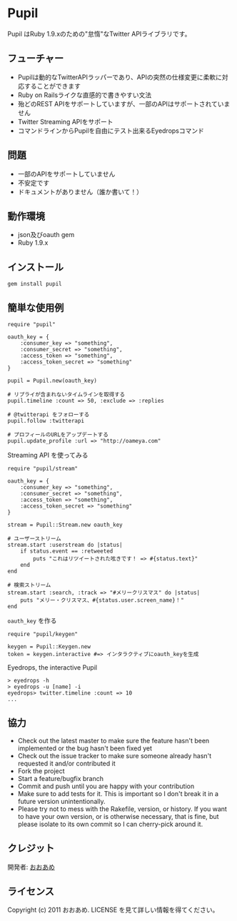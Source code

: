 Pupil
=============

Pupil はRuby 1.9.xのための"怠惰"なTwitter APIライブラリです。

フューチャー
-------------

* Pupilは動的なTwitterAPIラッパーであり、APIの突然の仕様変更に柔軟に対応することができます
* Ruby on Railsライクな直感的で書きやすい文法
* 殆どのREST APIをサポートしていますが、一部のAPIはサポートされていません
* Twitter Streaming APIをサポート
* コマンドラインからPupilを自由にテスト出来るEyedropsコマンド

問題
-------------

* 一部のAPIをサポートしていません
* 不安定です
* ドキュメントがありません（誰か書いて！）

動作環境
-------------

* json及びoauth gem
* Ruby 1.9.x

インストール
-------------

	gem install pupil

簡単な使用例
-------------

	require "pupil"
	
	oauth_key = {
		:consumer_key => "something",
		:consumer_secret => "something",
		:access_token => "something",
		:access_token_secret => "something"
	}
  
	pupil = Pupil.new(oauth_key)
	
	# リプライが含まれないタイムラインを取得する
	pupil.timeline :count => 50, :exclude => :replies
	
	# @twitterapi をフォローする
	pupil.follow :twitterapi
	
	# プロフィールのURLをアップデートする
	pupil.update_profile :url => "http://oameya.com"

Streaming API を使ってみる

	require "pupil/stream"
	
	oauth_key = {
		:consumer_key => "something",
		:consumer_secret => "something",
		:access_token => "something",
		:access_token_secret => "something"
	}
	
	stream = Pupil::Stream.new oauth_key
	
	# ユーザーストリーム
	stream.start :userstream do |status|
		if status.event == :retweeted
			puts "これはリツイートされた呟きです！ => #{status.text}"
		end
	end
	
	# 検索ストリーム
	stream.start :search, :track => "#メリークリスマス" do |status|
		puts "メリー・クリスマス、#{status.user.screen_name}！"
	end

`oauth_key` を作る

	require "pupil/keygen"
	
	keygen = Pupil::Keygen.new
	token = keygen.interactive #=> インタラクティブにoauth_keyを生成

Eyedrops, the interactive Pupil

	> eyedrops -h
	> eyedrops -u [name] -i
	eyedrops> twitter.timeline :count => 10
	...

協力
-------------

* Check out the latest master to make sure the feature hasn't been implemented or the bug hasn't been fixed yet
* Check out the issue tracker to make sure someone already hasn't requested it and/or contributed it
* Fork the project
* Start a feature/bugfix branch
* Commit and push until you are happy with your contribution
* Make sure to add tests for it. This is important so I don't break it in a future version unintentionally.
* Please try not to mess with the Rakefile, version, or history. If you want to have your own version, or is otherwise necessary, that is fine, but please isolate to its own commit so I can cherry-pick around it.

クレジット
-------------

開発者: [おおあめ](http://twitter.com/o_ame)

ライセンス
-------------

Copyright (c) 2011 おおあめ. LICENSE を見て詳しい情報を得てください。

